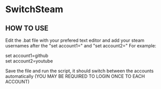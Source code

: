 # SwitchSteam
## HOW TO USE
Edit the .bat file with your prefered text editor and add your steam usernames after the "set account1=" and "set account2="
For example:

set account1=github  
set account2=youtube

Save the file and run the script, it should switch between the accounts automatically (YOU MAY BE REQUIRED TO LOGIN ONCE TO EACH ACCOUNT)
